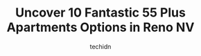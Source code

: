 ---
layout: ampstory
image: https://i0.wp.com/www.depkes.org/wp-content/uploads/2023/06/55-plus-apartments-0-in-reno-nv-1685817552.jpeg?resize=640,853
author: techidn
featured: false
description: Discover the impressive array of 55 Plus Apartments options in Reno NV, where you can find 10 of the largest 55 Plus Apartments establishments in the area. From renowned classics to hidden g
title: Uncover 10 Fantastic 55 Plus Apartments Options in Reno NV
cover:
   title: Uncover 10 Fantastic 55 Plus Apartments Options in Reno NV
   subtitle: Rickpate
   background: https://www.depkes.org/wp-content/uploads/2023/06/55-plus-apartments-0-in-reno-nv-1685817552.jpeg

pages: 
 - layout: thirds
   top: <h1>#1 Five Star Premier Residences of Reno</h1>
   bottom: "<p>My brother was able to move to Five Star several months ago after living in a lower tier facility in another part of Reno.  What an incredible difference that move made! </p>"
   background: https://www.depkes.org/wp-content/uploads/2023/06/55-plus-apartments-1-in-reno-nv-1685817553.jpeg
   backgroundblur: true
 - layout: thirds
   top: <h1>#2 Vintage at Citi Vista</h1>
   bottom: "<p>Patty & Misty in the leasing office have been kind & professional. The complex seemed clean, quiet & friendly. Looking forward to moving in on 6/1/23.</p>"
   background: https://www.depkes.org/wp-content/uploads/2023/06/55-plus-apartments-2-in-reno-nv-1685817553.jpeg
   cta:
      link: https://www.depkes.org/blog/uncover-10-fantastic-55-plus-apartments-options-in-reno-nv/
      text: Uncover 10 Fantastic 55 Plus Apartments Options in Reno NV
 - layout: thirds
   top: <h1>#3 Mountain Lakes Estates Retirement Living</h1>
   bottom: "<p>765 S Meadows Pkwy, Reno, NV 89521, United States</p>"
   background: https://www.depkes.org/wp-content/uploads/2023/06/55-plus-apartments-3-in-reno-nv-1685817553.jpeg
   cta:
      link: https://www.depkes.org/blog/uncover-10-fantastic-55-plus-apartments-options-in-reno-nv/
      text: Uncover 10 Fantastic 55 Plus Apartments Options in Reno NV
 - layout: thirds
   top: <h1>#4 Holiday Sky Peaks</h1>
   bottom: "<p>1520 Sky Valley Dr, Reno, NV 89523, United States</p>"
   background: https://images.unsplash.com/photo-1533735380053-eb8d0759b24a?ixlib=rb-4.0.3&ixid=MnwxMjA3fDB8MHxwaG90by1wYWdlfHx8fGVufDB8fHx8&auto=format&fit=crop&w=640&h=853&q=80
   cta:
      link: https://www.depkes.org/blog/uncover-10-fantastic-55-plus-apartments-options-in-reno-nv/
      text: Uncover 10 Fantastic 55 Plus Apartments Options in Reno NV
 - layout: thirds
   top: <h1>#5 Sierra Canyon by Del Webb</h1>
   bottom: "<p>1798 E Del Webb Pkwy, Reno, NV 89523, United States</p>"
   background: https://images.unsplash.com/photo-1522441815192-d9f04eb0615c?ixlib=rb-4.0.3&ixid=MnwxMjA3fDB8MHxwaG90by1wYWdlfHx8fGVufDB8fHx8&auto=format&fit=crop&w=640&h=853&q=80
   cta:
      link: https://www.depkes.org/blog/uncover-10-fantastic-55-plus-apartments-options-in-reno-nv/
      text: Uncover 10 Fantastic 55 Plus Apartments Options in Reno NV
 - layout: thirds
   top: <h1>#6 Revel Rancharrah</h1>
   bottom: "<p>5315 Kietzke Ln, Reno, NV 89511, United States</p>"
   background: https://images.unsplash.com/photo-1552083974-186346191183?ixlib=rb-4.0.3&ixid=MnwxMjA3fDB8MHxwaG90by1wYWdlfHx8fGVufDB8fHx8&auto=format&fit=crop&w=640&h=853&q=80
   cta:
      link: https://www.depkes.org/blog/uncover-10-fantastic-55-plus-apartments-options-in-reno-nv/
      text: Uncover 10 Fantastic 55 Plus Apartments Options in Reno NV
 - layout: thirds
   top: <h1>#7 Lakeside Manor Retirement</h1>
   bottom: "<p>855 Brinkby Ave, Reno, NV 89509, United States</p>"
   background: https://images.unsplash.com/photo-1515405295579-ba7b45403062?ixlib=rb-4.0.3&ixid=MnwxMjA3fDB8MHxwaG90by1wYWdlfHx8fGVufDB8fHx8&auto=format&fit=crop&w=640&h=853&q=80
   cta:
      link: https://www.depkes.org/blog/uncover-10-fantastic-55-plus-apartments-options-in-reno-nv/
      text: Uncover 10 Fantastic 55 Plus Apartments Options in Reno NV
 - layout: thirds
   middle: Continue reading...
   background: https://images.unsplash.com/photo-1574169208507-84376144848b?ixlib=rb-4.0.3&ixid=MnwxMjA3fDB8MHxwaG90by1wYWdlfHx8fGVufDB8fHx8&auto=format&fit=crop&w=640&h=853&q=80
   cta:
      link: https://www.depkes.org/blog/uncover-10-fantastic-55-plus-apartments-options-in-reno-nv/
      text: Uncover 10 Fantastic 55 Plus Apartments Options in Reno NV
      
---